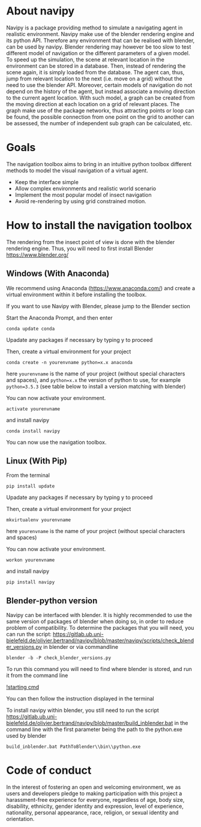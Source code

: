 # About navipy

Navipy is a package providing method to simulate a navigating agent in realistic environment. Navipy make use of the blender rendering engine and its python API. Therefore any environment that can be realised with blender, can be used by navipy. Blender rendering may however be too slow to test different model of navigation or the different parameters of a given model. To speed up the simulation, the scene at relevant location in the environment can be stored in a database. Then, instead of rendering the scene again, it is simply loaded from the database. The agent can, thus, jump from relevant location to the next (i.e. move on a grid) without the need to use the blender API. Moreover, certain models of navigation do not depend on the history of the agent, but instead associate a moving direction to the current agent location. With such model, a graph can be created from the moving direction at each location on a grid of relevant places. The graph make use of the package networkx, thus attracting points or loop can be found, the possible connection from one point on the grid to another can be assessed, the number of independent sub graph can be calculated, etc.

# Goals

The navigation toolbox aims to bring in an intuitive python toolbox different methods to model the visual navigation of a virtual agent. 
-    Keep the interface simple
-    Allow complex environments and realistic world scenario
-    Implement the most popular model of insect navigation
-    Avoid re-rendering by using grid constrained motion.

# How to install the navigation toolbox
The rendering from the insect point of view is done with the blender rendering engine. Thus, you will need to first install Blender
https://www.blender.org/

## Windows (With Anaconda)
We recommend using Anaconda (https://www.anaconda.com/) and create a virtual environment within it before installing the toolbox. 

If you want to use Navipy with Blender, please jump to the Blender section

Start the Anaconda Prompt, and then enter
```
conda update conda
```
Upadate any packages if necessary by typing y to proceed

Then, create a virtual environment for your project
```
conda create -n yourenvname python=x.x anaconda
```
here `yourenvname` is the name of your project (without special characters and spaces), and `python=x.x` the version of python
to use, for example `python=3.5.3` (see table below to install a version matching with blender)

You can now activate your environment. 
```
activate yourenvname
```

and install navipy
```
conda install navipy
```

You can now use the navigation toolbox. 

## Linux (With Pip)
From the terminal 
```
pip install update
```
Upadate any packages if necessary by typing y to proceed

Then, create a virtual environment for your project
```
mkvirtualenv yourenvname
```
here `yourenvname` is the name of your project (without special characters and spaces)

You can now activate your environment. 
```
workon yourenvname
```

and install navipy
```
pip install navipy
```

## Blender-python version
Navipy can be interfaced with blender. It is highly recommended to use the same version of packages of blender when doing so, in order to reduce problem of compatibility.
To determine the packages that you will need, you can run the script: https://gitlab.ub.uni-bielefeld.de/olivier.bertrand/navipy/blob/master/navipy/scripts/check_blender_versions.py in blender or via commandline

```
blender -b -P check_blender_versions.py
```

To run this command you will need to find where blender is stored, and run it from the command line

[!starting cmd](https://gitlab.ub.uni-bielefeld.de/olivier.bertrand/navipy/blob/master/navipy/resources/help_install/startcmd_findingblenderinstall.png)

You can then follow the instruction displayed in the terminal

To install navipy within blender, you still need to run the script https://gitlab.ub.uni-bielefeld.de/olivier.bertrand/navipy/blob/master/build_inblender.bat
in the command line with the first parameter being the path to the python.exe used by blender
```
build_inblender.bat PathToBlender\\bin\\python.exe
```

# Code of conduct

In the interest of fostering an open and welcoming environment, we as users and developers pledge to making participation with this project a harassment-free experience for everyone, regardless of age, body size, disability, ethnicity, gender identity and expression, level of experience, nationality, personal appearance, race, religion, or sexual identity and orientation.
